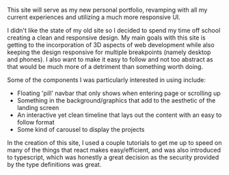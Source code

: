  This site will serve as my new personal portfolio, revamping with all my current experiences and utilizing a much more responsive UI.

I didn't like the state of my old site so I decided to spend my time off school creating a clean and responsive design. My main goals with this site is getting to the incorporation of 3D aspects of web development while also keeping the design responsive for multiple breakpoints (namely desktop and phones). I also want to make it easy to follow and not too abstract as that would be much more of a detriment than something worth doing.

Some of the components I was particularly interested in using include:

- Floating 'pill' navbar that only shows when entering page or scrolling up
- Something in the background/graphics that add to the aesthetic of the landing screen
- An interactive yet clean timeline that lays out the content with an easy to follow format
- Some kind of carousel to display the projects

In the creation of this site, I used a couple tutorials to get me up to speed on many of the things that react makes easy/efficient, and was also introduced to typescript, which was honestly a great decision as the security provided by the type definitions was great.